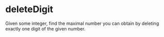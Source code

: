 <h1>deleteDigit
</h1>
<p>Given some integer, find the maximal number you can obtain by deleting exactly one digit of the given number.</p>
